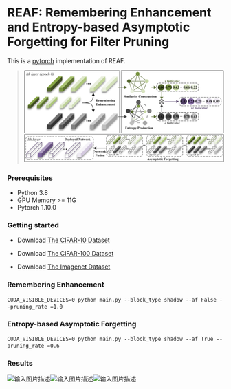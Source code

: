 
# **REAF: Remembering Enhancement and Entropy-based Asymptotic Forgetting for Filter Pruning**
This is a [pytorch](http://pytorch.org/) implementation of REAF.
> ![引用内容](https://github.com/zhangxin-xd/REAF/blob/main/figs/framework.png)

### Prerequisites
- Python 3.8
- GPU Memory >= 11G
- Pytorch 1.10.0

### Getting started

- Download [The CIFAR-10 Dataset]( http://www.cs.toronto.edu/~kriz/cifar-10-python.tar.gz)

- Download [The CIFAR-100 Dataset]( http://www.cs.toronto.edu/~kriz/cifar-100-python.tar.gz)

- Download [The Imagenet Dataset](https://image-net.org/)

### Remembering Enhancement
```
CUDA_VISIBLE_DEVICES=0 python main.py --block_type shadow --af False --pruning_rate =1.0
```

### Entropy-based Asymptotic Forgetting
```
CUDA_VISIBLE_DEVICES=0 python main.py --block_type shadow --af True --pruning_rate =0.6
```
### Results
![输入图片描述](Readme_md_files/79cefdc0-1950-11ed-a285-d1ceb57c1d9c.jpeg?v=1&type=image)![输入图片描述](Readme_md_files/80c92f60-1950-11ed-a285-d1ceb57c1d9c.jpeg?v=1&type=image)![输入图片描述](Readme_md_files/965e8b90-1950-11ed-a285-d1ceb57c1d9c.jpeg?v=1&type=image)
